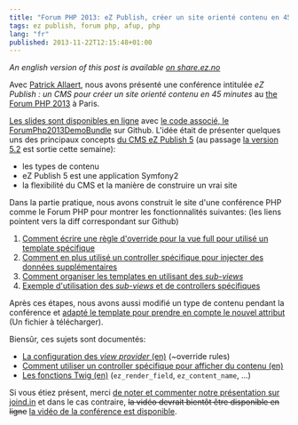 ```yaml
---
title: "Forum PHP 2013: eZ Publish, créer un site orienté contenu en 45 min."
tags: ez publish, forum php, afup, php
lang: "fr"
published: 2013-11-22T12:15:48+01:00
---
```

*An english version of this post is available [on
share.ez.no](http://share.ez.no/blogs/damien-pobel/conference-at-the-forum-php-2013-create-an-ez-publish-website-in-45-minutes)*

Avec [Patrick Allaert](http://patrickallaert.blogspot.be/), nous avons présenté
une conférence intitulée *eZ Publish : un CMS pour créer un site orienté
contenu en 45 minutes* au [the Forum PHP
2013](http://afup.org/pages/forumphp2013/) à Paris.

[Les slides sont disponibles en
ligne](https://patrickallaert.github.io/create-site-from-scratch.html) avec [le
code associé, le
ForumPhp2013DemoBundle](https://github.com/dpobel/ForumPhp2013DemoBundle) sur Github.
L'idée était de présenter quelques uns des principaux concepts [du CMS
eZ Publish 5](http://ez.no/Products/The-eZ-Publish-Platform) (au passage
[la version 5.2](http://ez.no/5.2) est sortie cette semaine):

* les types de contenu
* eZ Publish 5 est une application Symfony2
* la flexibilité du CMS et la manière de construire un vrai site

Dans la partie pratique, nous avons construit le site d'une conférence PHP comme
le Forum PHP pour montrer les fonctionnalités suivantes: (les liens pointent vers la diff correspondant sur
Github)

1. [Comment écrire une règle d'override pour la vue full pour utilisé un
   template spécifique](https://github.com/dpobel/ForumPhp2013DemoBundle/commit/dd8329485118944514372e91e70973a699f0045c)
2. [Comment en plus utilisé un controller spécifique pour injecter des données
   supplémentaires](https://github.com/dpobel/ForumPhp2013DemoBundle/commit/626d619afe24f14f517e1a8c81623de918db96b5)
3. [Comment organiser les templates en utilisant des *sub-views*](https://github.com/dpobel/ForumPhp2013DemoBundle/commit/f561f7ee2c266f282c28e75fa01327561704d6f7)
4. [Exemple d'utilisation des *sub-views* et de controllers spécifiques](https://github.com/dpobel/ForumPhp2013DemoBundle/commit/4c53df7c238f56332f1e2e4fd27a5f6200b45d3f)


Après ces étapes, nous avons aussi modifié un type de contenu pendant la
conférence et [adapté le template pour prendre en compte le nouvel attribut](https://github.com/dpobel/ForumPhp2013DemoBundle/commit/0342db41f50f7a3885379a8687bd1699266c507c) (Un fichier à télécharger).

Biensûr, ces sujets sont documentés:

* [La configuration des *view provider* (en)](https://confluence.ez.no/display/EZP52/View+provider+configuration) (~override rules)
* [Comment utiliser un controller spécifique pour afficher du contenu (en)](https://confluence.ez.no/display/EZP52/How+to+use+a+custom+controller+to+display+a+content+or+location)
* [Les fonctions Twig (en)](https://confluence.ez.no/display/EZP52/Twig+functions) (`ez_render_field`, `ez_content_name`, ...)

Si vous étiez présent, merci [de noter et commenter notre présentation sur
joind.in](https://joind.in/talk/view/9358) et dans le cas contraire, ~~la vidéo
devrait bientôt être disponible en ligne~~ [la vidéo de la conférence est
disponible](/post/video-forum-php-ez-publish-creer-site-oriente-contenu).
